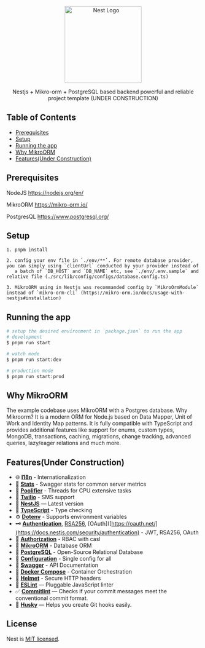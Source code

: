 <p align="center">
  <a href="http://nestjs.com/" target="blank"><img src="https://nestjs.com/img/logo-small.svg" width="200" alt="Nest Logo" /></a>
</p>

[circleci-image]: https://img.shields.io/circleci/build/github/nestjs/nest/master?token=abc123def456
[circleci-url]: https://circleci.com/gh/nestjs/nest

  <p align="center">Nestjs + Mikro-orm + PostgreSQL based backend powerful and reliable project template (UNDER CONSTRUCTION)</p>
    <p align="center">

## Table of Contents
- [Prerequisites](#prerequisites)
- [Setup](#Setup)
- [Running the app](#Running-the-app)
- [Why MikroORM](#Why-MikroORM)
- [Features(Under Construction)](#FeaturesUnder-Construction)

## Prerequisites

NodeJS
https://nodejs.org/en/

MikroORM
https://mikro-orm.io/

PostgresQL
https://www.postgresql.org/

## Setup

```
1. pnpm install

2. config your env file in `./env/**`. For remote database provider, you can simply using `clientUrl` conducted by your provider instead of 
   a batch of `DB_HOST` and `DB_NAME` etc, see `./env/.env.sample` and relative file (./src/lib/config/configs/database.config.ts)
   
3. MikroORM using in Nestjs was recommanded config by `MikroOrmModule` instead of `mikro-orm-cli` (https://mikro-orm.io/docs/usage-with-nestjs#installation)
```

## Running the app

```bash
# setup the desired environment in `package.json` to run the app
# development
$ pnpm run start

# watch mode
$ pnpm run start:dev

# production mode
$ pnpm run start:prod
```

## Why MikroORM
The example codebase uses MikroORM with a Postgres database. Why Mikroorm? It is a modern ORM for Node.js based on Data Mapper, Unit of Work and Identity Map patterns. It is fully compatible with TypeScript and provides additional features like support for enums, custom types, MongoDB, transactions, caching, migrations, change tracking, advanced queries, lazy/eager relations and much more.

## Features(Under Construction)
- 🌐 [**I18n**](https://en.wikipedia.org/wiki/Internationalization_and_localization) - Internationalization
- 🧵 [**Stats**](https://github.com/slanatech/swagger-stats/) - Swagger stats for common server metrics
- 🧵 [**Poolifier**](https://github.com/poolifier/poolifier) - Threads for CPU extensive tasks
- 💬 [**Twilio**](https://github.com/twilio/twilio-node) - SMS support
- 📱 [**NestJS**](https://docs.nestjs.com) — Latest version
- 🎉 [**TypeScript**](https://www.typescriptlang.org/) - Type checking
- ⚙️ [**Dotenv**](https://github.com/motdotla/dotenv) - Supports environment variables
- 🗝 [**Authentication**](https://jwt.io/), [RSA256](https://tools.ietf.org/html/rfc7518#section-6.3), [OAuth]([https://oauth.net/](https://docs.nestjs.com/security/authentication) - JWT, RSA256, OAuth
- 🏬 [**Authorization**](https://github.com/stalniy/casl) - RBAC with casl
- 🏪 [**MikroORM**](https://mikro-orm.io/) - Database ORM
- 🏪 [**PostgreSQL**](https://www.postgresql.org/) - Open-Source Relational Database
- 🧠 [**Configuration**](https://docs.nestjs.com/techniques/configuration) - Single config for all
- 📃 [**Swagger**](https://swagger.io/) - API Documentation
- 🐳 [**Docker Compose**](https://docs.docker.com/compose/) - Container Orchestration
- 🔐 [**Helmet**](https://helmetjs.github.io/) - Secure HTTP headers
- 📏 [**ESLint**](https://eslint.org/) — Pluggable JavaScript linter
- ✅ [**Commitlint**](https://commitlint.js.org/) — Checks if your commit messages meet the conventional commit format.
- 🐺 [**Husky**](https://github.com/typicode/husky) — Helps you create Git hooks easily.

## License

Nest is [MIT licensed](LICENSE).
